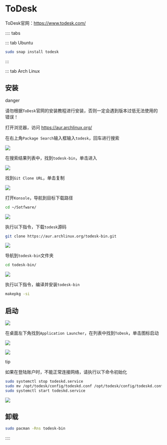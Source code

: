 # ToDesk

ToDesk官网：https://www.todesk.com/

:::: tabs

::: tab Ubuntu

```sh
sudo snap install todesk
```

:::

::: tab Arch Linux

## 安装

danger

请勿根据`ToDesk`官网的安装教程进行安装，否则一定会遇到版本过低无法使用的错误！

打开浏览器，访问 https://aur.archlinux.org/

在右上角`Package Search`输入框输入`todesk`，回车进行搜索

![](./assets/Snipaste_2025-01-21_11-17-02.png)

在搜索结果列表中，找到`todesk-bin`，单击进入

![](./assets/Snipaste_2025-01-21_11-21-08.png)

找到`Git Clone URL`，单击复制

![](./assets/Snipaste_2025-01-21_11-24-03.png)

打开`Konsole`，导航到目标下载路径

```sh
cd ~/Sotfware/
```

![](./assets/Snipaste_2025-01-21_11-28-26.png)

执行以下指令，下载`todesk`源码

```sh
git clone https://aur.archlinux.org/todesk-bin.git
```

![](./assets/Snipaste_2025-01-21_11-29-23.png)

导航到`todesk-bin`文件夹

```sh
cd todesk-bin/
```

![](./assets/Snipaste_2025-01-21_11-30-22.png)

执行以下指令，编译并安装`todesk-bin`

```sh
makepkg -si
```

## 启动

![](./assets/Snipaste_2025-01-21_11-32-50.png)

在桌面左下角找到`Application Launcher`，在列表中找到`ToDesk`，单击图标启动

![](./assets/Snipaste_2025-01-21_11-36-11.png)

![](./assets/Snipaste_2025-01-21_11-44-51.png)

tip

如果在登陆账户时，不能正常连接网络，请执行以下命令初始化

```sh
sudo systemctl stop todeskd.service
sudo mv /opt/todesk/config/todeskd.conf /opt/todesk/config/todeskd.conf.bak
sudo systemctl start todeskd.service
```

![](./assets/Snipaste_2025-01-21_11-44-00.png)

## 卸载

```sh
sudo pacman -Rns todesk-bin
```

::::